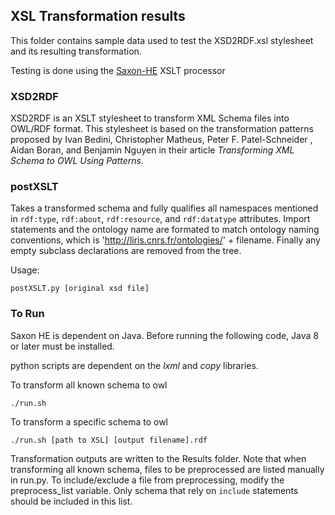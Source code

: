 ## XSL Transformation results
This folder contains sample data used to test the XSD2RDF.xsl stylesheet and its resulting transformation.

Testing is done using the [Saxon-HE](http://saxon.sourceforge.net/) XSLT processor

### XSD2RDF
XSD2RDF is an XSLT stylesheet to transform XML Schema files into OWL/RDF format. This stylesheet is based on the transformation patterns proposed by Ivan Bedini, Christopher Matheus, Peter F. Patel-Schneider , Aidan Boran, and Benjamin Nguyen in their article _Transforming XML Schema to OWL Using Patterns_.

### postXSLT
Takes a transformed schema and fully qualifies all namespaces mentioned in `rdf:type`, `rdf:about`, `rdf:resource`, and `rdf:datatype` attributes. Import statements and the ontology name are formated to match ontology naming conventions, which is 'http://liris.cnrs.fr/ontologies/' + filename. Finally any empty subclass declarations are removed from the tree.

Usage:
```
postXSLT.py [original xsd file]
```

### To Run
Saxon HE is dependent on Java. Before running the following code, Java 8 or later must be installed.

python scripts are dependent on the _lxml_ and _copy_ libraries.

To transform all known schema to owl
```
./run.sh
```
To transform a specific schema to owl
```
./run.sh [path to XSL] [output filename].rdf
```
Transformation outputs are written to the Results folder. Note that when transforming all known schema, files to be preprocessed are listed manually in run.py. To include/exclude a file from preprocessing, modify the preprocess_list variable. Only schema that rely on `include` statements should be included in this list.